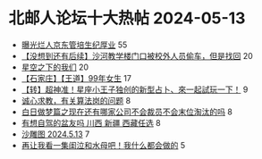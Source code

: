 # 北邮人论坛十大热帖 2024-05-13

- [曝光烂人京东管培生纪厚业](https://bbs.byr.cn/article/Feeling/3207066) 55
- [【没想到还有后续】沙河教学楼门口被校外人员偷车，但是找回](https://bbs.byr.cn/article/Talking/6417289) 20
- [星空之下的我们](https://bbs.byr.cn/article/Photo/278080) 20
- [【石家庄】【王道】99年女生](https://bbs.byr.cn/article/Friends/2052960) 17
- [【转】超神准！星座小王子独创的新型占卜、來一起試玩一下！](https://bbs.byr.cn/article/Constellations/326533) 9
- [诚心求教，有关算法岗的问题](https://bbs.byr.cn/article/Job/2211805) 8
- [白日做梦篇之现在还有哪家公司不会裁员不会末位淘汰的吗](https://bbs.byr.cn/article/WorkLife/1214623) 8
- [有想自驾的盆友吗 川西 新疆 西藏任选](https://bbs.byr.cn/article/Travel/147552) 8
- [沙雕图 2024.5.13](https://bbs.byr.cn/article/Picture/3362190) 7
- [再让我看一集闺泣和水母吧！我什么都会做的](https://bbs.byr.cn/article/Comic/633574) 5


